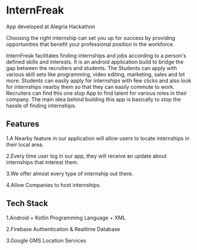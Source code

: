 # InternFreak
App developed at Alegria Hackathon

Choosing the right internship can set you up for success by providing opportunities that benefit your professional position in the workforce. 

InternFreak facilitates finding internships and jobs according to a person's defined skills and interests. 
It is an android application build to bridge the gap between the recruiters and students. The Students can apply with various skill sets like programming, video editing, marketing, sales and lot more. Students can easily apply for internships with few clicks and also look for internships nearby them so that they can easily commute to work. Recruiters can find this one stop App to find talent for various roles in their company.
The main idea behind building this app is basically to stop the hassle of finding internships.





## Features

1.A Nearby feature in our application will allow users to locate internships in their local area.

2.Every time user log in our app, they will receive an update about internships that interest them.

3.We offer almost every type of internship out there. 

4.Allow Companies to host internships.



## Tech Stack

1.Android + Kotlin Programming Language + XML

2.Firebase Authentication & Realtime Database

3.Google GMS Location Services









